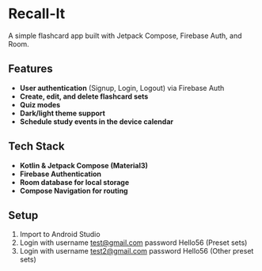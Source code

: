 # Recall-It

A simple flashcard app built with Jetpack Compose, Firebase Auth, and Room.

## Features

- **User authentication** (Signup, Login, Logout) via Firebase Auth  
- **Create, edit, and delete flashcard sets**  
- **Quiz modes**  
- **Dark/light theme support**  
- **Schedule study events in the device calendar**  

## Tech Stack

- **Kotlin & Jetpack Compose (Material3)**  
- **Firebase Authentication**  
- **Room database for local storage**  
- **Compose Navigation for routing**  

## Setup

1. Import to Android Studio
2. Login with username test@gmail.com password Hello56 (Preset sets)
3. Login with username test2@gmail.com password Hello56 (Other preset sets)
